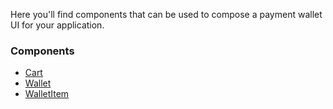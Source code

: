 Here you'll find components that can be used to compose a payment wallet UI for your application.

### Components

- [Cart](/styleguide/#/Payment/Cart)
- [Wallet](/styleguide/#/Payment/Wallet)
- [WalletItem](/styleguide/#/Payment/WalletItem)
